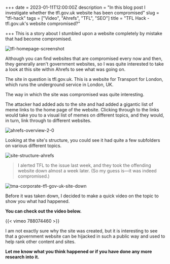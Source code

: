 +++
date = 2023-01-11T12:00:00Z
description = "In this blog post I investigate whether the tfl.gov.uk website has been compromised"
slug = "tfl-hack"
tags = ["Video", "Ahrefs", "TFL", "SEO"]
title = "TFL Hack - tfl.gov.uk's website compromised?"

+++
This is a story about I stumbled upon a website completely by mistake that had become compromised.

![tfl-homepage-screenshot](/img/tfl-home-page-screenshot.png "TFL Homepage Screenshot")

Although you can find websites that are compromised every now and then, they generally aren't government websites, so I was quite interested to take a look at this site within Ahrefs to see what was going on.

The site in question is tfl.gov.uk. This is a website for Transport for London, which runs the underground service in London, UK.

The way in which the site was compromised was quite interesting.

The attacker had added ads to the site and had added a gigantic list of meme links to the home page of the website.  Clicking through to the links would take you to a visual list of memes on different topics, and they would, in turn, link through to different websites.

![ahrefs-overview-2-0](/img/ahrefs-organic-traffic-graph-overview-2-0.png)

Looking at the site's structure, you could see it had quite a few subfolders on various different topics.

![site-structure-ahrefs](/img/ahrefs-site-structure-tool.png)

> I alerted TFL to the issue last week, and they took the offending website down almost a week later. (So my guess is—it was indeed compromised.)

![tma-corporate-tfl-gov-uk-site-down](/img/tma-corporate-tfl-gov-uk-page-not-found.png "They have since taken the offending website down")

Before it was taken down, I decided to make a quick video on the topic to show you what had happened.

**You can check out the video below.**

{{< vimeo 788074460 >}}

I am not exactly sure why the site was created, but it is interesting to see that a government website can be hijacked in such a public way and used to help rank other content and sites.

**Let me know what you think happened or if you have done any more research into it.**
